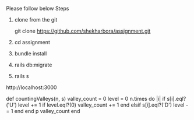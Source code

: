 Please follow below Steps

1) clone from the git

	git clone https://github.com/shekharbora/assignment.git

2) cd assignment

3) bundle install 

4) rails db:migrate

5) rails s


http://localhost:3000

def countingValleys(n, s)
	valley_count = 0
	level = 0
	n.times do |i|
		if s[i].eql?('U')
			level += 1
			if level.eql?(0)
                valley_count += 1
            end
		elsif s[i].eql?('D')
			level -= 1
		end
	end
	p valley_count
end